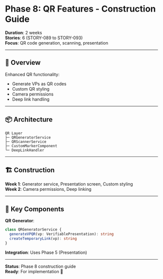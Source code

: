 # Phase 8: QR Features - Construction Guide

**Duration**: 2 weeks  
**Stories**: 6 (STORY-089 to STORY-093)  
**Focus**: QR code generation, scanning, presentation

---

## 🎯 Overview

Enhanced QR functionality:
- Generate VPs as QR codes
- Custom QR styling
- Camera permissions
- Deep link handling

---

## 📦 Architecture

```
QR Layer
├─ QRGeneratorService
├─ QRScannerService  
├─ CustomMarkerComponent
└─ DeepLinkHandler
```

---

## 🏗️ Construction

**Week 1**: Generator service, Presentation screen, Custom styling  
**Week 2**: Camera permissions, Deep linking

---

## 🔧 Key Components

**QR Generator**:
```typescript
class QRGeneratorService {
  generateVPQR(vp: VerifiablePresentation): string
  createTemporaryLink(vp): string
}
```

**Integration**: Uses Phase 5 (Presentation)

---

**Status**: Phase 8 construction guide  
**Ready**: For implementation 📱
